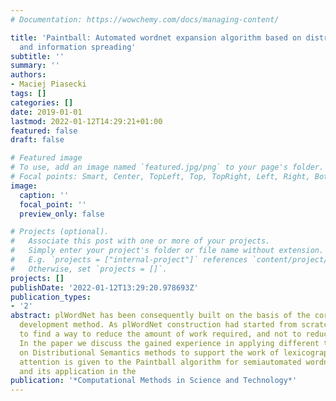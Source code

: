 ```yaml
---
# Documentation: https://wowchemy.com/docs/managing-content/

title: 'Paintball: Automated wordnet expansion algorithm based on distributional semantics
  and information spreading'
subtitle: ''
summary: ''
authors:
- Maciej Piasecki
tags: []
categories: []
date: 2019-01-01
lastmod: 2022-01-12T14:29:21+01:00
featured: false
draft: false

# Featured image
# To use, add an image named `featured.jpg/png` to your page's folder.
# Focal points: Smart, Center, TopLeft, Top, TopRight, Left, Right, BottomLeft, Bottom, BottomRight.
image:
  caption: ''
  focal_point: ''
  preview_only: false

# Projects (optional).
#   Associate this post with one or more of your projects.
#   Simply enter your project's folder or file name without extension.
#   E.g. `projects = ["internal-project"]` references `content/project/deep-learning/index.md`.
#   Otherwise, set `projects = []`.
projects: []
publishDate: '2022-01-12T13:29:20.978693Z'
publication_types:
- '2'
abstract: plWordNet has been consequently built on the basis of the corpus-based wordnet
  development method. As plWordNet construction had started from scratch it was necessary
  to find a way to reduce the amount of work required, and not to reduce the quality.
  In the paper we discuss the gained experience in applying different tools based
  on Distributional Semantics methods to support the work of lexicographers. A special
  attention is given to the Paintball algorithm for semiautomated wordnet expansion
  and its application in the
publication: '*Computational Methods in Science and Technology*'
---
```

